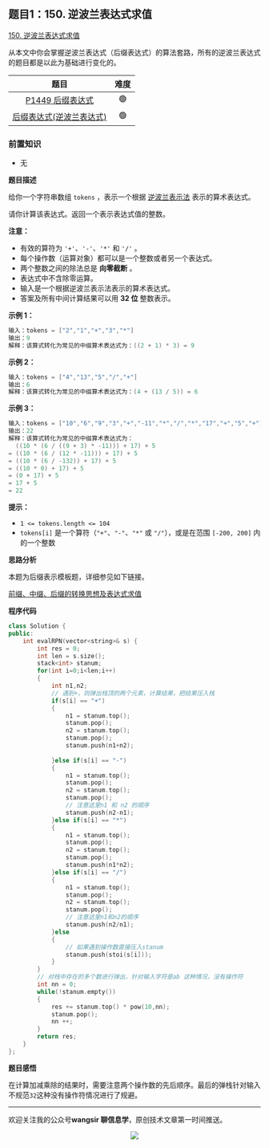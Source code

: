 ## 题目1：150. 逆波兰表达式求值

[150. 逆波兰表达式求值](https://leetcode.cn/problems/evaluate-reverse-polish-notation/)

从本文中你会掌握逆波兰表达式（后缀表达式）的算法套路，所有的逆波兰表达式的题目都是以此为基础进行变化的。

|                             题目                             | 难度 |
| :----------------------------------------------------------: | :--: |
|  [P1449 后缀表达式](https://www.luogu.com.cn/problem/P1449)  |  🟢   |
| [后缀表达式(逆波兰表达式) ](https://vjudge.net/problem/51Nod-3404) |  🟢   |

### 前置知识

- 无

**题目描述**

给你一个字符串数组 `tokens` ，表示一个根据 [逆波兰表示法](https://baike.baidu.com/item/逆波兰式/128437) 表示的算术表达式。

请你计算该表达式。返回一个表示表达式值的整数。

**注意：**

- 有效的算符为 `'+'`、`'-'`、`'*'` 和 `'/'` 。
- 每个操作数（运算对象）都可以是一个整数或者另一个表达式。
- 两个整数之间的除法总是 **向零截断** 。
- 表达式中不含除零运算。
- 输入是一个根据逆波兰表示法表示的算术表达式。
- 答案及所有中间计算结果可以用 **32 位** 整数表示。

**示例 1：**

```c++
输入：tokens = ["2","1","+","3","*"]
输出：9
解释：该算式转化为常见的中缀算术表达式为：((2 + 1) * 3) = 9
```

**示例 2：**

```c++
输入：tokens = ["4","13","5","/","+"]
输出：6
解释：该算式转化为常见的中缀算术表达式为：(4 + (13 / 5)) = 6
```

**示例 3：**

```c++
输入：tokens = ["10","6","9","3","+","-11","*","/","*","17","+","5","+"]
输出：22
解释：该算式转化为常见的中缀算术表达式为：
  ((10 * (6 / ((9 + 3) * -11))) + 17) + 5
= ((10 * (6 / (12 * -11))) + 17) + 5
= ((10 * (6 / -132)) + 17) + 5
= ((10 * 0) + 17) + 5
= (0 + 17) + 5
= 17 + 5
= 22
```

 

**提示：**

- `1 <= tokens.length <= 104`
- `tokens[i]` 是一个算符（`"+"`、`"-"`、`"*"` 或 `"/"`），或是在范围 `[-200, 200]` 内的一个整数

 **思路分析**

本题为后缀表示模板题，详细参见如下链接。

[前缀、中缀、后缀的转换思想及表达式求值](.\前缀、中缀、后缀的转换思想及表达式求值.md)

**程序代码**

```c++
class Solution {
public:
    int evalRPN(vector<string>& s) {
        int res = 0;
        int len = s.size();
        stack<int> stanum;
        for(int i=0;i<len;i++)
        {
            int n1,n2;
            // 遇到+，则弹出栈顶的两个元素，计算结果，把结果压入栈
            if(s[i] == "+")
            {
                n1 = stanum.top();
                stanum.pop();
                n2 = stanum.top();
                stanum.pop();
                stanum.push(n1+n2);
                
            }else if(s[i] == "-")
            {
                n1 = stanum.top();
                stanum.pop();
                n2 = stanum.top();
                stanum.pop();
                // 注意这里n1 和 n2 的顺序
                stanum.push(n2-n1);
            }else if(s[i] == "*")
            {
                n1 = stanum.top();
                stanum.pop();
                n2 = stanum.top();
                stanum.pop();
                stanum.push(n1*n2);
            }else if(s[i] == "/")
            {
                n1 = stanum.top();
                stanum.pop();
                n2 = stanum.top();
                stanum.pop();
                // 注意这里n1和n2的顺序
                stanum.push(n2/n1);
            }else
            {
                // 如果遇到操作数直接压入stanum
                stanum.push(stoi(s[i]));
            }
        }
        // 对栈中存在的多个数进行弹出，针对输入字符是ab 这种情况，没有操作符
        int nn = 0;
        while(!stanum.empty())
        {
            res += stanum.top() * pow(10,nn);
            stanum.pop(); 
            nn ++;
        }
        return res;
    }
};
```



**题目感悟**

在计算加减乘除的结果时，需要注意两个操作数的先后顺序。最后的弹栈针对输入不规范`32`这种没有操作符情况进行了规避。



---

欢迎关注我的公众号**wangsir 聊信息学**，原创技术文章第一时间推送。

<center>
    <img src="https://cdn.jsdelivr.net/gh/pingguo1987/CSP-NOIP-GESP-/image/pic/公众号-扫码版.png">
</center>
